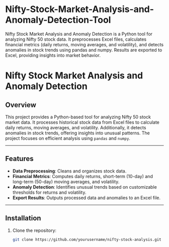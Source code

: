 # Nifty-Stock-Market-Analysis-and-Anomaly-Detection-Tool
Nifty Stock Market Analysis and Anomaly Detection is a Python tool for analyzing Nifty 50 stock data. It preprocesses Excel files, calculates financial metrics (daily returns, moving averages, and volatility), and detects anomalies in stock trends using pandas and numpy. Results are exported to Excel, providing insights into market behavior.
# Nifty Stock Market Analysis and Anomaly Detection

## Overview
This project provides a Python-based tool for analyzing Nifty 50 stock market data. It processes historical stock data from Excel files to calculate daily returns, moving averages, and volatility. Additionally, it detects anomalies in stock trends, offering insights into unusual patterns. The project focuses on efficient analysis using `pandas` and `numpy`.

---

## Features
- **Data Preprocessing**: Cleans and organizes stock data.
- **Financial Metrics**: Computes daily returns, short-term (10-day) and long-term (50-day) moving averages, and volatility.
- **Anomaly Detection**: Identifies unusual trends based on customizable thresholds for returns and volatility.
- **Export Results**: Outputs processed data and anomalies to an Excel file.

---

## Installation
1. Clone the repository:
   ```bash
   git clone https://github.com/yourusername/nifty-stock-analysis.git
